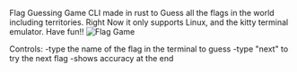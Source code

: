 Flag Guessing Game CLI made in rust to Guess all the flags in the world including territories. Right Now it only supports Linux, and the kitty terminal emulator. Have fun!!
![Flag Game](https://github.com/user-attachments/assets/2f2a807a-0d2a-4f58-afc3-7ed99433724f)



Controls:
  -type the name of the flag in the terminal to guess
  -type "next" to try the next flag
  -shows accuracy at the end
